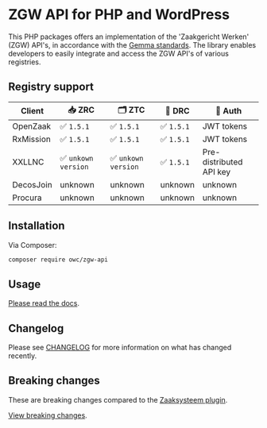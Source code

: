 # ZGW API for PHP and WordPress

This PHP packages offers an implementation of the 'Zaakgericht Werken' (ZGW) API's, in accordance with the [Gemma standards](https://vng-realisatie.github.io/gemma-zaken/standaard/). The library enables developers to easily integrate and access the ZGW API's of various registries.

## Registry support

| Client | 📥 ZRC | 🗂️ ZTC | 📄 DRC | 🔐 Auth |
|--|--|--|--|--|
| OpenZaak | ✅ `1.5.1` | ✅ `1.5.1` | ✅ `1.5.1` | JWT tokens |
| RxMission | ✅ `1.5.1` | ✅ `1.5.1` | ✅ `1.5.1` | JWT tokens |
| XXLLNC | ✅ `unkown version` | ✅ `unkown version` | ✅ `1.5.1` | Pre-distributed API key |
| DecosJoin | unknown | unknown | unknown | unknown |
| Procura | unknown | unknown | unknown |unknown |

## Installation

Via Composer:

```sh
composer require owc/zgw-api
```

## Usage

[Please read the docs](docs/index.md).

## Changelog

Please see [CHANGELOG](CHANGELOG.md) for more information on what has changed recently.

## Breaking changes

These are breaking changes compared to the [Zaaksysteem plugin](https://github.com/openwebconcept/plugin-owc-gravityforms-zaaksysteem).

[View breaking changes](docs/breaking-changes.md).
